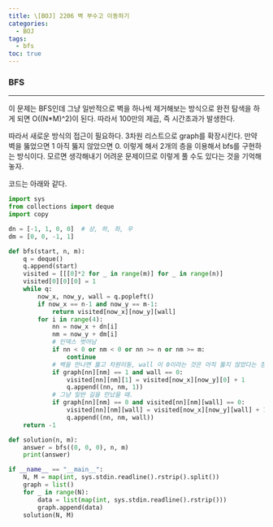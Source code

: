 ```yaml
---
title: \[BOJ] 2206 벽 부수고 이동하기
categories: 
  - BOJ
tags: 
  - bfs
toc: true
---
```


### BFS

---

이 문제는 BFS인데 그냥 일반적으로 벽을 하나씩 제거해보는 방식으로 완전 탐색을 하게 되면 O((N*M)^2)이 된다. 따라서 100만의 제곱, 즉 시간초과가 발생한다.

따라서 새로운 방식의 접근이 필요하다. 3차원 리스트으로 graph를 확장시킨다. 만약 벽을 뚫었으면 1 아직 뚫지 않았으면 0. 이렇게 해서 2개의 층을 이용해서 bfs를 구현하는 방식이다. 모르면 생각해내기 어려운 문제이므로 이렇게 풀 수도 있다는 것을 기억해놓자.

코드는 아래와 같다.

```python
import sys
from collections import deque
import copy

dn = [-1, 1, 0, 0]  # 상, 하, 좌, 우
dm = [0, 0, -1, 1]

def bfs(start, n, m):
    q = deque()
    q.append(start)
    visited = [[[0]*2 for _ in range(m)] for _ in range(n)]
    visited[0][0][0] = 1
    while q:
        now_x, now_y, wall = q.popleft()
        if now_x == n-1 and now_y == m-1:
            return visited[now_x][now_y][wall]
        for i in range(4):
            nn = now_x + dn[i]
            nm = now_y + dm[i]
            # 인덱스 벗어남
            if nn < 0 or nm < 0 or nn >= n or nm >= m:
                continue
            # 벽을 만나면 뚫고 차원이동, wall 이 0이라는 것은 아직 뚫지 않았다는 점
            if graph[nn][nm] == 1 and wall == 0:
                visited[nn][nm][1] = visited[now_x][now_y][0] + 1
                q.append((nn, nm, 1))
            # 그냥 일반 길을 만났을 때.
            if graph[nn][nm] == 0 and visited[nn][nm][wall] == 0:
                visited[nn][nm][wall] = visited[now_x][now_y][wall] + 1
                q.append((nn, nm, wall))
    return -1

def solution(n, m):
    answer = bfs((0, 0, 0), n, m)
    print(answer)

if __name__ == "__main__":
    N, M = map(int, sys.stdin.readline().rstrip().split())
    graph = list()
    for _ in range(N):
        data = list(map(int, sys.stdin.readline().rstrip()))
        graph.append(data)
    solution(N, M)
```